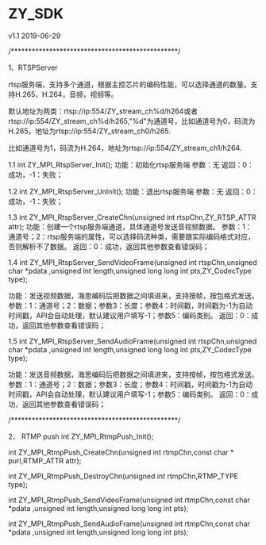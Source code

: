 # ZY_SDK
v1.1 2019-06-29


/************************************************/

1、RTSPServer

rtsp服务端，支持多个通道，根据主控芯片的编码性能，可以选择通道的数量。支持H.265，H.264，音频，视频等。

默认地址为两类：rtsp://ip:554/ZY_stream_ch%d/h264或者rtsp://ip:554/ZY_stream_ch%d/h265,"%d"为通道号，比如通道号为0，码流为H.265，地址为rtsp://ip:554/ZY_stream_ch0/h265.

比如通道号为1，码流为H.264，地址为rtsp://ip:554/ZY_stream_ch1/h264.

1.1 int ZY_MPI_RtspServer_Init();
功能：初始化rtsp服务端
参数：无
返回：0：成功，-1：失败；

1.2 int ZY_MPI_RtspServer_UnInit();
功能：退出rtsp服务端
参数：无
返回：0：成功，-1：失败；

1.3 int ZY_MPI_RtspServer_CreateChn(unsigned int rtspChn,ZY_RTSP_ATTR attr);
功能：创建一个rtsp服务端通道，具体通道号发送音视频数据。
参数：1：通道号；2：rtsp服务端的属性，可以选择码流种类，需要跟实际编码格式对应，否则解析不了数据。
返回：0：成功，返回其他参数查看错误码；

1.4 int ZY_MPI_RtspServer_SendVideoFrame(unsigned int rtspChn,unsigned char *pdata ,unsigned int length,unsigned long long int pts,ZY_CodecType  type);

功能：发送视频数据，海思编码后把数据之间填进来，支持按帧，按包格式发送。
参数：1：通道号；2：数据；参数3：长度；参数4：时间戳，时间戳为-1为自动时间戳，API会自动处理，默认建议用户填写-1；参数5：编码类别。
返回：0：成功，返回其他参数查看错误码；

1.5 int ZY_MPI_RtspServer_SendAudioFrame(unsigned int rtspChn,unsigned char *pdata ,unsigned int length,unsigned long long int pts,ZY_CodecType  type);

功能：发送音频数据，海思编码后把数据之间填进来，支持按帧，按包格式发送。
参数：1：通道号；2：数据；参数3：长度；参数4：时间戳，时间戳为-1为自动时间戳，API会自动处理，默认建议用户填写-1；参数5：编码类别。
返回：0：成功，返回其他参数查看错误码；

/************************************************/

2、 RTMP push
int ZY_MPI_RtmpPush_Init();

int ZY_MPI_RtmpPush_CreateChn(unsigned int rtmpChn,const char * purl,RTMP_ATTR attr);

int ZY_MPI_RtmpPush_DestroyChn(unsigned int rtmpChn,RTMP_TYPE type);

int ZY_MPI_RtmpPush_SendVideoFrame(unsigned int rtmpChn,const char *pdata ,unsigned int length,unsigned long long int pts);

int ZY_MPI_RtmpPush_SendAudioFrame(unsigned int rtmpChn,const char *pdata ,unsigned int length,unsigned long long int pts);



